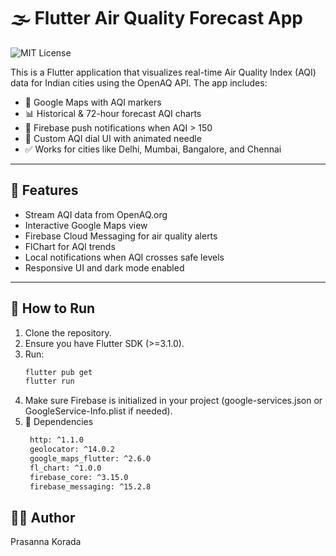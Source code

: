 # 🌫️ Flutter Air Quality Forecast App

![MIT License](https://img.shields.io/badge/License-MIT-green.svg)

This is a Flutter application that visualizes real-time Air Quality Index (AQI) data for Indian cities using the OpenAQ API. The app includes:

- 📍 Google Maps with AQI markers  
- 📊 Historical & 72-hour forecast AQI charts  
- 🔔 Firebase push notifications when AQI > 150  
- 🎯 Custom AQI dial UI with animated needle  
- ✅ Works for cities like Delhi, Mumbai, Bangalore, and Chennai

---

## 📱 Features

- Stream AQI data from OpenAQ.org
- Interactive Google Maps view
- Firebase Cloud Messaging for air quality alerts
- FlChart for AQI trends
- Local notifications when AQI crosses safe levels
- Responsive UI and dark mode enabled

---

## 🚀 How to Run

1. Clone the repository.
2. Ensure you have Flutter SDK (>=3.1.0).
3. Run:
   ```bash
   flutter pub get
   flutter run
4. Make sure Firebase is initialized in your project (google-services.json or GoogleService-Info.plist if needed).
5. 🧱 Dependencies
   ```bash
    http: ^1.1.0  
    geolocator: ^14.0.2  
    google_maps_flutter: ^2.6.0  
    fl_chart: ^1.0.0  
    firebase_core: ^3.15.0  
    firebase_messaging: ^15.2.8  

## 🧑‍💻 Author
Prasanna Korada
  



